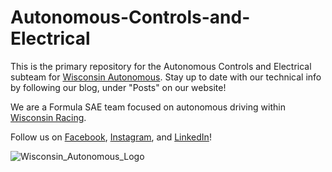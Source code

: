 # Autonomous-Controls-and-Electrical

This is the primary repository for the Autonomous Controls and Electrical subteam for [Wisconsin Autonomous](http://vehicle.slc.engr.wisc.edu/). Stay up to date with our technical info by following our blog, under "Posts" on our website!

We are a Formula SAE team focused on autonomous driving within [Wisconsin Racing](https://wisconsinracing.org/). 

Follow us on [Facebook](https://www.facebook.com/wisconsinautonomous/), [Instagram](https://www.instagram.com/wisconsinautonomous/), and [LinkedIn](https://www.linkedin.com/company/wisconsin-autonomous/about/)!

![Wisconsin_Autonomous_Logo](https://github.com/apletta/ackermann_nav-ROS/blob/master/README/pics/templates_example_rqt_graph.png)
